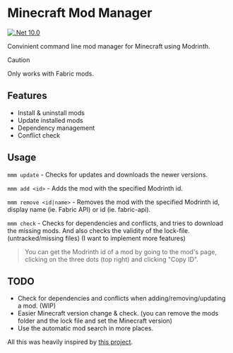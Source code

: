 # Minecraft Mod Manager

[![.Net 10.0](https://img.shields.io/badge/.NET-10.0-5C2D91)](#)

Convinient command line mod manager for Minecraft using Modrinth.

> [!CAUTION]
> Only works with Fabric mods.

## Features

- Install & uninstall mods
- Update installed mods
- Dependency management
- Conflict check

## Usage

`mmm update` - Checks for updates and downloads the newer versions.

`mmm add <id>` - Adds the mod with the specified Modrinth id.

`mmm remove <id|name>` - Removes the mod with the specified Modrinth id, display name (ie. Fabric API) or id (ie. fabric-api).

`mmm check` - Checks for dependencies and conflicts, and tries to download the missing mods. And also checks the validity of the lock-file. (untracked/missing files) (I want to implement more features)

> You can get the Modrinth id of a mod by going to the mod's page, clicking on the three dots (top right) and clicking "Copy ID".

## TODO

- Check for dependencies and conflicts when adding/removing/updating a mod. (WIP)
- Easier Minecraft version change & check. (you can remove the mods folder and the lock file and set the Minecraft version)
- Use the automatic mod search in more places.

All this was heavily inspired by [this project](https://github.com/meza/minecraft-mod-manager/).

